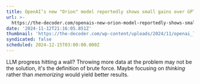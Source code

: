 ```yaml
---
title: OpenAI’s new "Orion" model reportedly shows small gains over GPT-4
url: >-
  https://the-decoder.com/openais-new-orion-model-reportedly-shows-small-gains-over-gpt-4/
date: '2024-11-12T21:16:05.851Z'
thumbnail: 'https://the-decoder.com/wp-content/uploads/2024/11/openai_logo_star_sky.png'
syndicated: false
scheduled: 2024-12-15T03:00:00.000Z
---
```

LLM progress hitting a wall? Throwing more data at the problem may not be the solution, it's the definition of brute force.  Maybe focusing on *thinking* rather than *memorizing* would yield better results.

